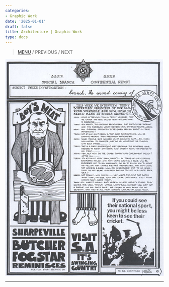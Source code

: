 ```yaml
---
categories:
- Graphic Work
date: '2025-01-01'
draft: false
title: Architecture | Graphic Work
type: docs
---
```


> [MENU](graphic-work-john-burger.html) / PREVIOUS / NEXT

![17](/images/burger-saga/17.jpg)  
  
---